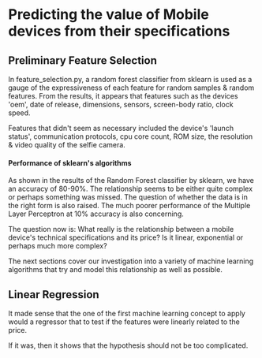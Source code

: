 # Predicting the value of Mobile devices from their specifications

## Preliminary Feature Selection

In feature_selection.py, a random forest classifier from sklearn is used as a gauge of the expressiveness of each feature
for random samples & random features. From the results, it appears that features such as the devices 'oem', date of release, dimensions, sensors, screen-body ratio, 
clock speed.

Features that didn't seem as necessary included the device's 'launch status', communication protocols, cpu core count, ROM size, the resolution & video quality of the selfie camera.

#### Performance of sklearn's algorithms

As shown in the results of the Random Forest classifier by sklearn, we have an accuracy of 80-90%. The relationship seems to be either quite complex or perhaps something was missed. The question of whether the data is in the right form is also raised. The much poorer performance of the Multiple Layer Perceptron at 10% accuracy is also concerning.

The question now is: What really is the relationship between a mobile device's technical specifications and its price? Is it linear, exponential or perhaps much more complex? 

The next sections cover our investigation into a variety of machine learning algorithms that try and model this relationship as well as possible.

## Linear Regression

It made sense that the one of the first machine learning concept to apply would a regressor that to test if the features were linearly related to the price.

If it was, then it shows that the hypothesis should not be too complicated.
